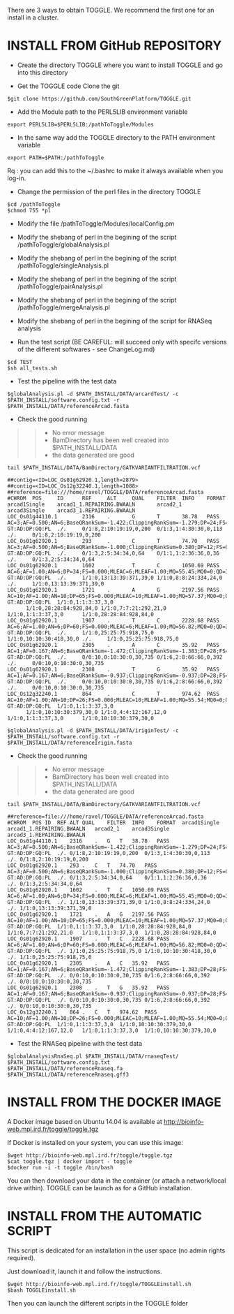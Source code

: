 There are 3 ways to obtain TOGGLE. We recommend the first one for an install in a cluster.

# INSTALL FROM GitHub REPOSITORY

* Create the directory TOGGLE where you want to install TOGGLE and go into this directory

* Get the TOGGLE code Clone the git

````
$git clone https://github.com/SouthGreenPlatform/TOGGLE.git
````
* Add the Module path to the PERL5LIB environment variable

````
export PERL5LIB=$PERL5LIB:/pathToToggle/Modules
````
* In the same way add the TOGGLE directory to the PATH environment variable

````
export PATH=$PATH:/pathToToggle
````

Rq : you can add this to the ~/.bashrc to make it always available when you log-in.


* Change the permission of the perl files in the directory TOGGLE

```
$cd /pathToToggle
$chmod 755 *pl
```

* Modify the file /pathToToggle/Modules/localConfig.pm
* Modify the shebang of perl in the begining of the script /pathToToggle/globalAnalysis.pl
* Modify the shebang of perl in the begining of the script /pathToToggle/singleAnalysis.pl
* Modify the shebang of perl in the begining of the script /pathToToggle/pairAnalysis.pl
* Modify the shebang of perl in the begining of the script /pathToToggle/mergeAnalysis.pl
* Modify the shebang of perl in the begining of the script for RNASeq analysis

* Run the test script (BE CAREFUL: will succeed only with specifc versions of the different softwares - see ChangeLog.md)

````
$cd TEST
$sh all_tests.sh
````

* Test the pipeline with the test data

````
$globalAnalysis.pl -d $PATH_INSTALL/DATA/arcardTest/ -c $PATH_INSTALL/software.config.txt -r $PATH_INSTALL/DATA/referenceArcad.fasta
````

* Check the good running
> > * No error message
> > * BamDirectory has been well created into $PATH_INSTALL/DATA
> > * the data generated are good

````
tail $PATH_INSTALL/DATA/BamDirectory/GATKVARIANTFILTRATION.vcf

##contig=<ID=LOC_Os01g62920.1,length=2879>
##contig=<ID=LOC_Os12g32240.1,length=1088>
##reference=file:///home/ravel/TOGGLE/DATA/referenceArcad.fasta
#CHROM  POS     ID      REF     ALT     QUAL    FILTER  INFO    FORMAT  arcad1Single    arcad1_1.REPAIRING.BWAALN       arcad2_1        arcad3Single    arcad3_1.REPAIRING.BWAALN
LOC_Os01g44110.1        2316    .       G       T       38.78   PASS    AC=3;AF=0.500;AN=6;BaseQRankSum=-1.422;ClippingRankSum=-1.279;DP=24;FS=4.873;MLEAC=3;MLEAF=0.500;MQ=56.82;MQ0=0;MQRankSum=-0.142;QD=1.62;ReadPosRankSum=0.213;SOR=0.707 GT:AD:DP:GQ:PL  ./.     0/1:8,2:10:19:19,0,200  0/1:3,1:4:30:30,0,113   ./.     0/1:8,2:10:19:19,0,200
LOC_Os01g62920.1        293     .       C       T       74.70   PASS    AC=3;AF=0.500;AN=6;BaseQRankSum=-1.000;ClippingRankSum=0.380;DP=12;FS=0.000;MLEAC=3;MLEAF=0.500;MQ=56.82;MQ0=0;MQRankSum=-0.529;QD=6.23;ReadPosRankSum=-0.689;SOR=0.760 GT:AD:DP:GQ:PL  ./.     0/1:3,2:5:34:34,0,64    0/1:1,1:2:36:36,0,36    ./.     0/1:3,2:5:34:34,0,64
LOC_Os01g62920.1        1602    .       T       C       1050.69 PASS    AC=6;AF=1.00;AN=6;DP=34;FS=0.000;MLEAC=6;MLEAF=1.00;MQ=55.45;MQ0=0;QD=30.90;SOR=1.244   GT:AD:DP:GQ:PL  ./.     1/1:0,13:13:39:371,39,0 1/1:0,8:8:24:334,24,0   ./.     1/1:0,13:13:39:371,39,0
LOC_Os01g62920.1        1721    .       A       G       2197.56 PASS    AC=10;AF=1.00;AN=10;DP=65;FS=0.000;MLEAC=10;MLEAF=1.00;MQ=57.37;MQ0=0;QD=33.81;SOR=0.854        GT:AD:DP:GQ:PL  1/1:0,1:1:3:37,3,0
      1/1:0,28:28:84:928,84,0 1/1:0,7:7:21:292,21,0   1/1:0,1:1:3:37,3,0      1/1:0,28:28:84:928,84,0
LOC_Os01g62920.1        1907    .       T       C       2228.68 PASS    AC=6;AF=1.00;AN=6;DP=60;FS=0.000;MLEAC=6;MLEAF=1.00;MQ=56.82;MQ0=0;QD=33.32;SOR=3.113   GT:AD:DP:GQ:PL  ./.     1/1:0,25:25:75:918,75,0 1/1:0,10:10:30:418,30,0 ./.     1/1:0,25:25:75:918,75,0
LOC_Os01g62920.1        2305    .       A       C       35.92   PASS    AC=1;AF=0.167;AN=6;BaseQRankSum=-1.472;ClippingRankSum=-1.383;DP=28;FS=12.553;MLEAC=1;MLEAF=0.167;MQ=54.43;MQ0=0;MQRankSum=-1.561;QD=4.49;ReadPosRankSum=-1.829;SOR=2.205       GT:AD:DP:GQ:PL  ./.     0/0:10,0:10:30:0,30,735 0/1:6,2:8:66:66,0,392   ./.     0/0:10,0:10:30:0,30,735
LOC_Os01g62920.1        2308    .       T       G       35.92   PASS    AC=1;AF=0.167;AN=6;BaseQRankSum=-0.937;ClippingRankSum=-0.937;DP=28;FS=12.553;MLEAC=1;MLEAF=0.167;MQ=54.43;MQ0=0;MQRankSum=-2.007;QD=4.49;ReadPosRankSum=-2.364;SOR=2.205       GT:AD:DP:GQ:PL  ./.     0/0:10,0:10:30:0,30,735 0/1:6,2:8:66:66,0,392   ./.     0/0:10,0:10:30:0,30,735
LOC_Os12g32240.1        864     .       C       T       974.62  PASS    AC=10;AF=1.00;AN=10;DP=26;FS=0.000;MLEAC=10;MLEAF=1.00;MQ=55.54;MQ0=0;QD=26.53;SOR=4.255        GT:AD:DP:GQ:PL  1/1:0,1:1:3:37,3,0
      1/1:0,10:10:30:379,30,0 1/1:0,4:4:12:167,12,0   1/1:0,1:1:3:37,3,0      1/1:0,10:10:30:379,30,0
````

````
$globalAnalysis.pl -d $PATH_INSTALL/DATA/iriginTest/ -c $PATH_INSTALL/software.config.txt -r $PATH_INSTALL/DATA/referenceIrigin.fasta
````

* Check the good running
> > * No error message
> > * BamDirectory has been well created into $PATH_INSTALL/DATA
> > * the data generated are good

````
tail $PATH_INSTALL/DATA/BamDirectory/GATKVARIANTFILTRATION.vcf

##reference=file:///home/ravel/TOGGLE/DATA/referenceArcad.fasta
#CHROM	POS	ID	REF	ALT	QUAL	FILTER	INFO	FORMAT	arcad1Single	arcad1_1.REPAIRING.BWAALN	arcad2_1	arcad3Single	arcad3_1.REPAIRING.BWAALN
LOC_Os01g44110.1	2316	.	G	T	38.78	PASS	AC=3;AF=0.500;AN=6;BaseQRankSum=-1.422;ClippingRankSum=-1.279;DP=24;FS=4.873;MLEAC=3;MLEAF=0.500;MQ=56.82;MQ0=0;MQRankSum=-0.142;QD=1.62;ReadPosRankSum=0.213;SOR=0.707	GT:AD:DP:GQ:PL	./.	0/1:8,2:10:19:19,0,200	0/1:3,1:4:30:30,0,113	./.	0/1:8,2:10:19:19,0,200
LOC_Os01g62920.1	293	.	C	T	74.70	PASS	AC=3;AF=0.500;AN=6;BaseQRankSum=-1.000;ClippingRankSum=0.380;DP=12;FS=0.000;MLEAC=3;MLEAF=0.500;MQ=56.82;MQ0=0;MQRankSum=-0.529;QD=6.23;ReadPosRankSum=-0.689;SOR=0.760	GT:AD:DP:GQ:PL	./.	0/1:3,2:5:34:34,0,64	0/1:1,1:2:36:36,0,36	./.	0/1:3,2:5:34:34,0,64
LOC_Os01g62920.1	1602	.	T	C	1050.69	PASS	AC=6;AF=1.00;AN=6;DP=34;FS=0.000;MLEAC=6;MLEAF=1.00;MQ=55.45;MQ0=0;QD=30.90;SOR=1.244	GT:AD:DP:GQ:PL	./.	1/1:0,13:13:39:371,39,0	1/1:0,8:8:24:334,24,0	./.	1/1:0,13:13:39:371,39,0
LOC_Os01g62920.1	1721	.	A	G	2197.56	PASS	AC=10;AF=1.00;AN=10;DP=65;FS=0.000;MLEAC=10;MLEAF=1.00;MQ=57.37;MQ0=0;QD=33.81;SOR=0.854	GT:AD:DP:GQ:PL	1/1:0,1:1:3:37,3,0	1/1:0,28:28:84:928,84,0	1/1:0,7:7:21:292,21,0	1/1:0,1:1:3:37,3,0	1/1:0,28:28:84:928,84,0
LOC_Os01g62920.1	1907	.	T	C	2228.68	PASS	AC=6;AF=1.00;AN=6;DP=60;FS=0.000;MLEAC=6;MLEAF=1.00;MQ=56.82;MQ0=0;QD=33.32;SOR=3.113	GT:AD:DP:GQ:PL	./.	1/1:0,25:25:75:918,75,0	1/1:0,10:10:30:418,30,0	./.	1/1:0,25:25:75:918,75,0
LOC_Os01g62920.1	2305	.	A	C	35.92	PASS	AC=1;AF=0.167;AN=6;BaseQRankSum=-1.472;ClippingRankSum=-1.383;DP=28;FS=12.553;MLEAC=1;MLEAF=0.167;MQ=54.43;MQ0=0;MQRankSum=-1.561;QD=4.49;ReadPosRankSum=-1.829;SOR=2.205	GT:AD:DP:GQ:PL	./.	0/0:10,0:10:30:0,30,735	0/1:6,2:8:66:66,0,392	./.	0/0:10,0:10:30:0,30,735
LOC_Os01g62920.1	2308	.	T	G	35.92	PASS	AC=1;AF=0.167;AN=6;BaseQRankSum=-0.937;ClippingRankSum=-0.937;DP=28;FS=12.553;MLEAC=1;MLEAF=0.167;MQ=54.43;MQ0=0;MQRankSum=-2.007;QD=4.49;ReadPosRankSum=-2.364;SOR=2.205	GT:AD:DP:GQ:PL	./.	0/0:10,0:10:30:0,30,735	0/1:6,2:8:66:66,0,392	./.	0/0:10,0:10:30:0,30,735
LOC_Os12g32240.1	864	.	C	T	974.62	PASS	AC=10;AF=1.00;AN=10;DP=26;FS=0.000;MLEAC=10;MLEAF=1.00;MQ=55.54;MQ0=0;QD=26.53;SOR=4.255	GT:AD:DP:GQ:PL	1/1:0,1:1:3:37,3,0	1/1:0,10:10:30:379,30,0	1/1:0,4:4:12:167,12,0	1/1:0,1:1:3:37,3,0	1/1:0,10:10:30:379,30,0
````

* Test the RNASeq pipeline with the test data

````
$globalAnalysisRnaSeq.pl $PATH_INSTALL/DATA/rnaseqTest/ $PATH_INSTALL/software.config.txt $PATH_INSTALL/DATA/referenceRnaseq.fa $PATH_INSTALL/DATA/referenceRnaseq.gff3
````



# INSTALL FROM THE DOCKER IMAGE

A Docker image based on Ubuntu 14.04 is available at http://bioinfo-web.mpl.ird.fr/toggle/toggle.tgz

If Docker is installed on your system, you can use this image:

````
$wget http://bioinfo-web.mpl.ird.fr/toggle/toggle.tgz
$cat toggle.tgz | docker import - toggle
$docker run -i -t toggle /bin/bash
````

You can then download your data in the container (or attach a network/local drive within). TOGGLE can be launch as for a GitHub installation.

# INSTALL FROM THE AUTOMATIC SCRIPT

This script is dedicated for an installation in the user space (no admin rights required).

Just download it, launch it and follow the instructions.

````
$wget http://bioinfo-web.mpl.ird.fr/toggle/TOGGLEinstall.sh
$bash TOGGLEinstall.sh
````

Then you can launch the different scripts in the TOGGLE folder

